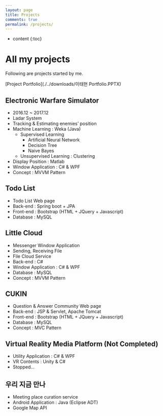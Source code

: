 ```yaml
---
layout: page
title: Projects
comments: true
permalink: /projects/
---
```


* content
{:toc}

# All my projects
Following are projects started by me.

[Project Portfolio](./../downloads/이태현 Portfolio.PPTX)

## Electronic Warfare Simulator
* 2016.12 ~ 2017.12
* Ladar System
* Tracking & Estimating enemies’ position
* Machine Learning : Weka (Java)
   * Supervised Learning
      * Artificial Neural Network
      * Decision Tree
      * Naive Bayes
   * Unsupervised Learning : Clustering
* Display Position : Matlab
* Window Application : C# & WPF
* Concept : MVVM Pattern

## Todo List

- Todo List Web page
- Back-end : Spring boot + JPA
- Front-end : Bootstrap (HTML + JQuery + Javascript)
- Database : MySQL

## Little Cloud

- Messenger Window Application
- Sending, Receiving File
- File Cloud Service
- Back-end : C#
- Window Application : C# & WPF
- Database : MySQL
- Concept : MVVM Pattern

## CUKIN

- Question & Answer Community Web page
- Back-end : JSP & Servlet, Apache Tomcat
- Front-end : Bootstrap (HTML + JQuery + Javascript)
- Database : MySQL
- Concept : MVC Pattern

## Virtual Reality Media Platform (Not Completed)

- Utility Application : C# & WPF
- VR Contents : Unity & C#
- Stopped...

## 우리 지금 만나

- Meeting place curation service
- Android Application : Java (Eclipse ADT)
- Google Map API